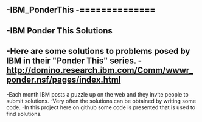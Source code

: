 -IBM_PonderThis
 -==============
 -
 -IBM Ponder This Solutions
 -
 -Here are some solutions to problems posed by IBM in their "Ponder This" series.
 -http://domino.research.ibm.com/Comm/wwwr_ponder.nsf/pages/index.html
 -
 -Each month IBM posts a puzzle up on the web and they invite people to submit solutions.
 -Very often the solutions can be obtained by writing some code. 
 -In this project here on github some code is presented that is used to find solutions.
